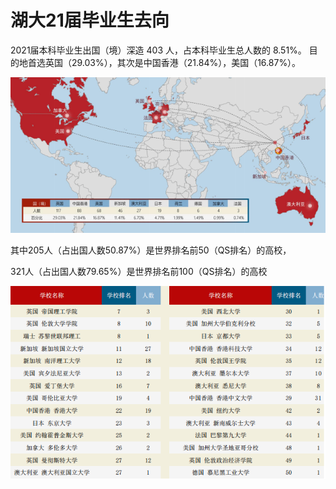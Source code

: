 # 湖大21届毕业生去向

&#x20;   2021届本科毕业生出国（境）深造 403 人，占本科毕业生总人数的 8.51%。 目的地首选英国（29.03%），其次是中国香港（21.84%），美国（16.87%）。

![](../.gitbook/assets/image.png)

其中205人（占出国人数50.87%）是世界排名前50（QS排名）的高校，

&#x20;      321人（占出国人数79.65%）是世界排名前100（QS排名）的高校

![](<../.gitbook/assets/image (1).png>)
